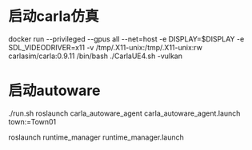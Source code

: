 
# 启动carla仿真
docker run --privileged --gpus all --net=host -e DISPLAY=$DISPLAY -e SDL_VIDEODRIVER=x11 -v /tmp/.X11-unix:/tmp/.X11-unix:rw carlasim/carla:0.9.11 /bin/bash ./CarlaUE4.sh -vulkan

# 启动autoware
./run.sh
roslaunch carla_autoware_agent carla_autoware_agent.launch town:=Town01


roslaunch runtime_manager runtime_manager.launch